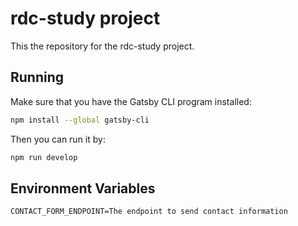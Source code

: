# rdc-study project

This the repository for the rdc-study project.

## Running

Make sure that you have the Gatsby CLI program installed:

```sh
npm install --global gatsby-cli
```

Then you can run it by:

```sh
npm run develop
```

## Environment Variables

```
CONTACT_FORM_ENDPOINT=The endpoint to send contact information
```
